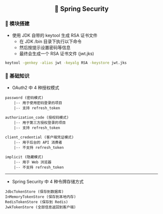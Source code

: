 <h2 align="center">📔 Spring Security</h2>

### 🧰 模块搭建

* 使用 JDK 自带的 keytool 生成 RSA 证书文件
    * 在 JDK /bin 目录下执行以下命令
    * 然后按提示设置密码等信息
    * 最终会生成一个 RSA 证书文件 (jwt.jks)

```bash
keytool -genkey -alias jwt -keyalg RSA -keystore jwt.jks
```

### 📑 基础知识

* OAuth2 中 4 种授权模式

```
password (密码模式)
    |-- 用于使用密码登录的项目
    |-- 支持 refresh_token

authorization_code (授权码模式)
    |-- 用于第三方授权登录的项目
    |-- 支持 refresh_token

client_credential (客户端凭证模式)
    |-- 用于后台的 API 消费者
    |-- 不支持 refresh_token

implicit (隐藏模式)
    |-- 用于 Web 浏览器
    |-- 不支持 refresh_token
```

---

* Spring Security 中 4 种令牌存储方式

```
JdbcTokenStore (保存到数据库)
InMemoryTokenStore (保存到本地内存)
RedisTokenStore (保存到 Redis)
JwkTokenStore (全部信息返回到客户端)
```
